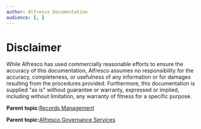 ```yaml
---
author: Alfresco Documentation
audience: [, ]
---
```


# Disclaimer

While Alfresco has used commercially reasonable efforts to ensure the accuracy of this documentation, Alfresco assumes no responsibility for the accuracy, completeness, or usefulness of any information or for damages resulting from the procedures provided. Furthermore, this documentation is supplied "as is" without guarantee or warranty, expressed or implied, including without limitation, any warranty of fitness for a specific purpose.

**Parent topic:**[Records Management](../concepts/welcome-rm.md)

**Parent topic:**[Alfresco Governance Services](../concepts/welcome-gs.md)

